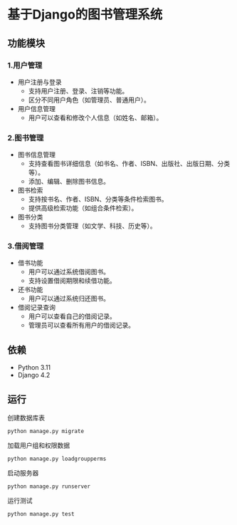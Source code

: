 # 基于Django的图书管理系统

## 功能模块
### 1.用户管理
* 用户注册与登录
  * 支持用户注册、登录、注销等功能。
  * 区分不同用户角色（如管理员、普通用户）。
* 用户信息管理
  * 用户可以查看和修改个人信息（如姓名、邮箱）。

### 2.图书管理
* 图书信息管理
  * 支持查看图书详细信息（如书名、作者、ISBN、出版社、出版日期、分类等）。
  * 添加、编辑、删除图书信息。
* 图书检索
  * 支持按书名、作者、ISBN、分类等条件检索图书。
  * 提供高级检索功能（如组合条件检索）。
* 图书分类
  * 支持图书分类管理（如文学、科技、历史等）。

### 3.借阅管理
* 借书功能
  * 用户可以通过系统借阅图书。
  * 支持设置借阅期限和续借功能。
* 还书功能
  * 用户可以通过系统归还图书。
* 借阅记录查询
  * 用户可以查看自己的借阅记录。
  * 管理员可以查看所有用户的借阅记录。

## 依赖
* Python 3.11
* Django 4.2

## 运行
创建数据库表

```shell
python manage.py migrate
```

加载用户组和权限数据

```shell
python manage.py loadgroupperms
```

启动服务器

```shell
python manage.py runserver
```

运行测试

```shell
python manage.py test
```
